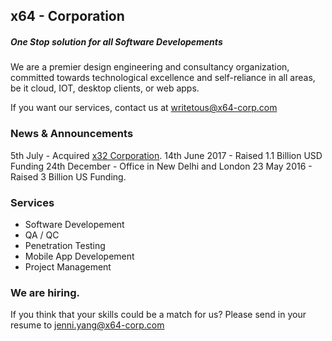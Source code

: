 ## x64 - Corporation
##### One Stop solution for all Software Developements

We are a premier design engineering and consultancy organization, committed towards technological excellence and self-reliance in all areas, be it cloud, IOT, desktop clients, or web apps.

If you want our services, contact us at writetous@x64-corp.com

### News & Announcements

5th July - Acquired [x32 Corporation](http://x32corp.org).
14th June 2017 - Raised 1.1 Billion USD Funding
24th December - Office in New Delhi and London
23 May 2016 - Raised 3 Billion US Funding.

### Services

 - Software Developement
 - QA / QC
 - Penetration Testing
 - Mobile App Developement
 - Project Management

### We are hiring.

If you think that your skills could be a match for us? Please send in your resume to jenni.yang@x64-corp.com



